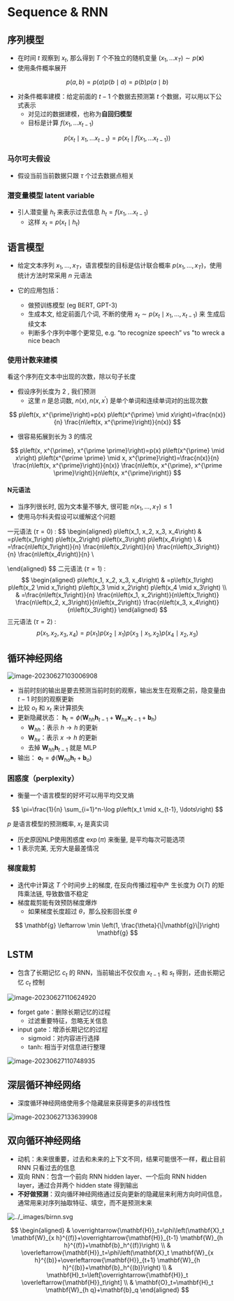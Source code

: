 # Sequence & RNN

## 序列模型

- 在时间 $t$ 观察到 $x_t$, 那么得到 $T$ 个不独立的随机变量 $\left(x_1, \ldots x_T\right) \sim p(\mathbf{x})$
- 使用条件概率展开


$$
p(a, b)=p(a) p(b \mid a)=p(b) p(a \mid b)
$$


- 对条件概率建模：给定前面的 $t-1$ 个数据去预测第 $t$ 个数据，可以用以下公式表示
  - 对见过的数据建模，也称为**自回归模型**
  - 目标是计算 $f(x_1, \ldots x_{t-1})$


$$
p\left(x_t \mid x_1, \ldots x_{t-1}\right)=p\left(x_t \mid f\left(x_1, \ldots x_{t-1}\right)\right)
$$


### 马尔可夫假设

- 假设当前当前数据只跟 $\tau$ 个过去数据点相关

### 潜变量模型 latent variable

- 引人潜变量 $h_t$ 来表示过去信息 $h_t=f\left(x_1, \ldots x_{t-1}\right)$
  - 这样 $x_t=p\left(x_t \mid h_t\right)$

## 语言模型

- 给定文本序列 $x_1, \ldots, x_T$，语言模型的目标是估计联合概率 $p\left(x_1, \ldots, x_T\right)$，使用统计方法时常采用 $n$ 元语法

- 它的应用包括：
  - 做预训练模型 (eg BERT, GPT-3)
  - 生成本文, 给定前面几个词, 不断的使用 $x_t \sim p\left(x_t \mid x_1, \ldots, x_{t-1}\right)$ 来 生成后续文本
  - 判断多个序列中哪个更常见, e.g. “to recognize speech” vs "to wreck a nice beach

### 使用计数来建模

看这个序列在文本中出现的次数，除以句子长度

- 假设序列长度为 $2$ , 我们预测
  - 这里 $n$ 是总词数, $n(x), n\left(x, x^{\prime}\right)$ 是单个单词和连续单词对的出现次数


$$
p\left(x, x^{\prime}\right)=p(x) p\left(x^{\prime} \mid x\right)=\frac{n(x)}{n} \frac{n\left(x, x^{\prime}\right)}{n(x)}
$$


- 很容易拓展到长为 $3$ 的情况


$$
p\left(x, x^{\prime}, x^{\prime \prime}\right)=p(x) p\left(x^{\prime} \mid x\right) p\left(x^{\prime \prime} \mid x, x^{\prime}\right)=\frac{n(x)}{n} \frac{n\left(x, x^{\prime}\right)}{n(x)} \frac{n\left(x, x^{\prime}, x^{\prime \prime}\right)}{n\left(x, x^{\prime}\right)}
$$

#### N元语法

- 当序列很长时, 因为文本量不够大, 很可能 $n\left(x_1, \ldots, x_T\right) \leq 1$
- 使用马尔科夫假设可以缓解这个问题

一元语法 ($\tau = 0$) :
$$
\begin{aligned}
p\left(x_1, x_2, x_3, x_4\right) & =p\left(x_1\right) p\left(x_2\right) p\left(x_3\right) p\left(x_4\right) \\
& =\frac{n\left(x_1\right)}{n} \frac{n\left(x_2\right)}{n} \frac{n\left(x_3\right)}{n} \frac{n\left(x_4\right)}{n} \\

\end{aligned}
$$
二元语法 ($\tau = 1$) :
$$
\begin{aligned}
p\left(x_1, x_2, x_3, x_4\right) & =p\left(x_1\right) p\left(x_2 \mid x_1\right) p\left(x_3 \mid x_2\right) p\left(x_4 \mid x_3\right) \\
& =\frac{n\left(x_1\right)}{n} \frac{n\left(x_1, x_2\right)}{n\left(x_1\right)} \frac{n\left(x_2, x_3\right)}{n\left(x_2\right)} \frac{n\left(x_3, x_4\right)}{n\left(x_3\right)}
\end{aligned}
$$
三元语法  ($\tau = 2$) : 
$$
p\left(x_1, x_2, x_3, x_4\right)=p\left(x_1\right) p\left(x_2 \mid x_1\right) p\left(x_3 \mid x_1, x_2\right) p\left(x_4 \mid x_2, x_3\right)
$$


## 循环神经网络

![image-20230627103006908](./assets/image-20230627103006908.png)

- 当前时刻的输出是要去预测当前时刻的观察，输出发生在观察之前，隐变量由 $t-1$ 时刻的观察更新
- 比较 $o_t$ 和 $x_t$ 来计算损失
- 更新隐藏状态： $\mathbf{h}_t=\phi\left(\mathbf{W}_{h h} \mathbf{h}_{t-1}+\mathbf{W}_{h x} \mathbf{x}_{t-1}+\mathbf{b}_h\right)$
  - $\mathbf{W}_{h h}$：表示 $h\to h$ 的更新
  - $\mathbf{W}_{h x}$：表示 $x\to h$ 的更新
  - 去掉 $\mathbf{W}_{h h} \mathbf{h}_{t-1}$ 就是 MLP
- 输出： $\mathbf{o}_t=\phi\left(\mathbf{W}_{h o} \mathbf{h}_t+\mathbf{b}_o\right)$

### 困惑度（perplexity）

- 衡量一个语言模型的好坏可以用平均交叉熵


$$
\pi=\frac{1}{n} \sum_{i=1}^n-\log p\left(x_t \mid x_{t-1}, \ldots\right)
$$


$p$ 是语言模型的预测概率, $x_t$ 是真实词

- 历史原因NLP使用困惑度 $\exp (\pi)$ 来衡量, 是平均每次可能选项
- $1$ 表示完美, 无穷大是最差情况

### 梯度裁剪

- 迭代中计算这 $T$ 个时间步上的梯度, 在反向传播过程中产 生长度为 $O(T)$ 的矩阵乘法链, 导致数值不稳定
- 梯度裁剪能有效预防梯度爆炸
  - 如果梯度长度超过 $\theta$，那么投影回长度 $\theta$


$$
\mathbf{g} \leftarrow \min \left(1, \frac{\theta}{\|\mathbf{g}\|}\right) \mathbf{g}
$$


## LSTM

- 包含了长期记忆 $c_t$ 的 RNN，当前输出不仅仅由 $x_{t-1}$ 和 $s_{t}$ 得到，还由长期记忆 $c_t$ 控制

![image-20230627110624920](./assets/image-20230627110624920.png)

- forget gate：删除长期记忆的过程
  - 过滤重要特征，忽略无关信息
- input gate：增添长期记忆的过程
  - sigmoid：对内容进行选择
  - tanh: 相当于对信息进行整理

![image-20230627110748935](./assets/image-20230627110748935.png)



## 深层循环神经网络

- 深度循环神经网络使用多个隐藏层来获得更多的非线性性

![image-20230627133639908](./assets/image-20230627133639908.png)

## 双向循环神经网络

- 动机：未来很重要，过去和未来的上下文不同，结果可能很不一样，截止目前 RNN 只看过去的信息
- 双向 RNN：包含一个前向 RNN hidden layer、一个后向 RNN hidden layer，通过合并两个 hidden state 得到输出
- **不好做预测**：双向循环神经网络通过反向更新的隐藏层来利用方向时间信息，通常用来对序列抽取特征、填空，而不是预测末来

![../_images/birnn.svg](https://zh.d2l.ai/_images/birnn.svg)


$$
\begin{aligned}
& \overrightarrow{\mathbf{H}}_t=\phi\left(\mathbf{X}_t \mathbf{W}_{x h}^{(f)}+\overrightarrow{\mathbf{H}}_{t-1} \mathbf{W}_{h h}^{(f)}+\mathbf{b}_h^{(f)}\right) \\
& \overleftarrow{\mathbf{H}}_t=\phi\left(\mathbf{X}_t \mathbf{W}_{x h}^{(b)}+\overleftarrow{\mathbf{H}}_{t+1} \mathbf{W}_{h h}^{(b)}+\mathbf{b}_h^{(b)}\right) \\
& \mathbf{H}_t=\left[\overrightarrow{\mathbf{H}}_t \overleftarrow{\mathbf{H}}_t\right] \\
& \mathbf{O}_t=\mathbf{H}_t \mathbf{W}_{h q}+\mathbf{b}_q
\end{aligned}
$$

